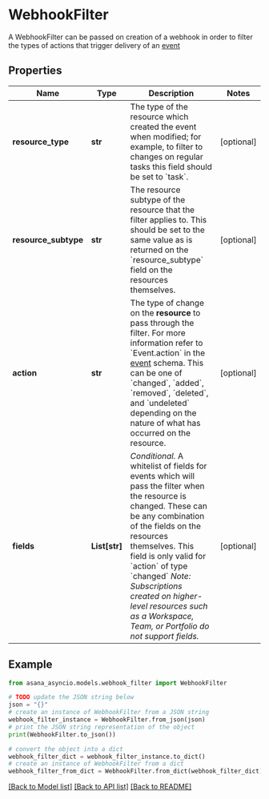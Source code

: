 # WebhookFilter

A WebhookFilter can be passed on creation of a webhook in order to filter the types of actions that trigger delivery of an [event](/reference/events)

## Properties

Name | Type | Description | Notes
------------ | ------------- | ------------- | -------------
**resource_type** | **str** | The type of the resource which created the event when modified; for example, to filter to changes on regular tasks this field should be set to &#x60;task&#x60;. | [optional] 
**resource_subtype** | **str** | The resource subtype of the resource that the filter applies to. This should be set to the same value as is returned on the &#x60;resource_subtype&#x60; field on the resources themselves. | [optional] 
**action** | **str** | The type of change on the **resource** to pass through the filter. For more information refer to &#x60;Event.action&#x60; in the [event](/reference/events) schema. This can be one of &#x60;changed&#x60;, &#x60;added&#x60;, &#x60;removed&#x60;, &#x60;deleted&#x60;, and &#x60;undeleted&#x60; depending on the nature of what has occurred on the resource. | [optional] 
**fields** | **List[str]** | *Conditional.* A whitelist of fields for events which will pass the filter when the resource is changed. These can be any combination of the fields on the resources themselves. This field is only valid for &#x60;action&#x60; of type &#x60;changed&#x60; *Note: Subscriptions created on higher-level resources such as a Workspace, Team, or Portfolio do not support fields.* | [optional] 

## Example

```python
from asana_asyncio.models.webhook_filter import WebhookFilter

# TODO update the JSON string below
json = "{}"
# create an instance of WebhookFilter from a JSON string
webhook_filter_instance = WebhookFilter.from_json(json)
# print the JSON string representation of the object
print(WebhookFilter.to_json())

# convert the object into a dict
webhook_filter_dict = webhook_filter_instance.to_dict()
# create an instance of WebhookFilter from a dict
webhook_filter_from_dict = WebhookFilter.from_dict(webhook_filter_dict)
```
[[Back to Model list]](../README.md#documentation-for-models) [[Back to API list]](../README.md#documentation-for-api-endpoints) [[Back to README]](../README.md)


